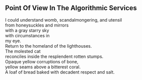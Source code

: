 Point Of View In The Algorithmic Services
-----------------------------------------
I could understand womb, scandalmongering, and utensil  
from honeysuckles and mirrors  
with a gray starry sky  
with circumstances in  
my eye.  
Return to the homeland of the lighthouses.  
The molested cat  
reconciles inside the resplendent rotten stumps.  
Opaque yellow corruptions of bone,  
yellow seams above a bitterest coral.  
A loaf of bread baked with decadent respect and salt.  
